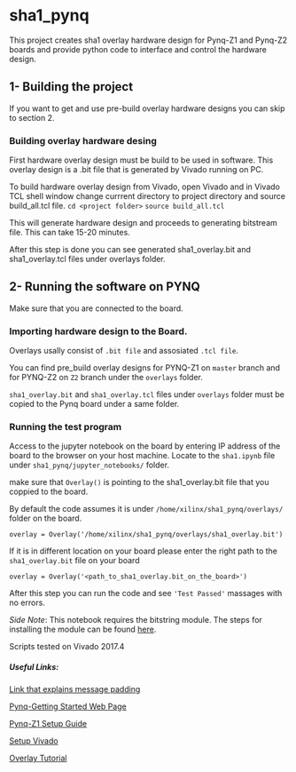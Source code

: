 # sha1_pynq
This project creates sha1 overlay hardware design for Pynq-Z1 and Pynq-Z2 boards and provide python code to interface and control the hardware design.



## 1- Building the project

If you want to get and use pre-build overlay hardware designs you can skip to section 2.

### Building overlay hardware desing
First hardware overlay design must be build to be used in software.
This overlay design is a .bit file that is generated by Vivado running on PC.

To build hardware overlay design from Vivado, open Vivado and in Vivado TCL shell window change currrent directory to project directory and source build_all.tcl file. 
`cd <project folder>`
`source build_all.tcl`

This will generate hardware design and proceeds to generating bitstream file. This can take 15-20 minutes.

After this step is done you can see generated sha1_overlay.bit and sha1_overlay.tcl files under overlays folder.

## 2- Running the software on PYNQ

Make sure that you are connected to the board.

### Importing hardware design to the Board.
Overlays usally consist of `.bit file` and assosiated `.tcl file`. 

You can find pre_build overlay designs for PYNQ-Z1 on `master` branch and for PYNQ-Z2 on `Z2` branch under the `overlays` folder.

`sha1_overlay.bit` and `sha1_overlay.tcl` files under `overlays` folder must be copied to the Pynq board under a same folder.

### Running the test program

Access to the jupyter notebook on the board by entering IP address of the board to the browser on your host machine.
Locate to the `sha1.ipynb` file under `sha1_pynq/jupyter_notebooks/` folder.

make sure that `Overlay()`  is pointing to the sha1_overlay.bit file that you coppied to the board.

By default the code assumes it is under `/home/xilinx/sha1_pynq/overlays/` folder on the board.

`overlay = Overlay('/home/xilinx/sha1_pynq/overlays/sha1_overlay.bit')`

If it is in different location on your board please enter the right path to the `sha1_overlay.bit` file on your board

`overlay = Overlay('<path_to_sha1_overlay.bit_on_the_board>')`

After this step you can run the code and see `'Test Passed'` massages with no errors.

*Side Note*: This notebook requires the bitstring module. The steps for installing the module can be found [here](https://pypi.org/project/bitstring/).

Scripts tested on Vivado 2017.4

##### Useful Links:

[Link that explains message padding](https://www.ipa.go.jp/security/rfc/RFC3174EN.html#4)

[Pynq-Getting Started Web Page](https://pynq.readthedocs.io/en/latest/getting_started.html)

[Pynq-Z1 Setup Guide](https://pynq.readthedocs.io/en/latest/getting_started/pynq_z1_setup.html)

[Setup Vivado](https://pynq.readthedocs.io/en/latest/overlay_design_methodology/board_settings.html)

[Overlay Tutorial](https://pynq.readthedocs.io/en/latest/overlay_design_methodology/overlay_tutorial.html)

